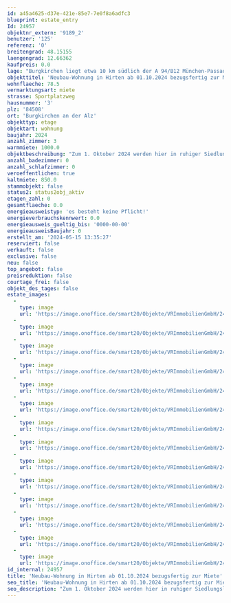 ```yaml
---
id: a45a4625-d37e-421e-85e7-7e0f8a6adfc3
blueprint: estate_entry
Id: 24957
objektnr_extern: '9189_2'
benutzer: '125'
referenz: '0'
breitengrad: 48.15155
laengengrad: 12.66362
kaufpreis: 0.0
lage: "Burgkirchen liegt etwa 10 km südlich der A 94/B12 München-Passau an den Staatsstraßen St 2107 und St 2356. Die B 20 Straubing-Freilassing überquert das südliche Gemeindegebiet.\r\n\r\nDer Ort liegt an der Bahnstrecke Mühldorf – Burghausen. An den Stationen Gendorf und Burgkirchen halten stündlich die Regionalbahnen der Südostbayernbahn.\r\n\r\nÖffentliche Busverbindungen in die umliegenden Städte bzw. Gemeinden sind vorhanden. \r\n\r\nBurgkirchen liegt an der Alz, etwa 9 km südlich von Altötting (am Mörnbach) und Neuötting (am Inn) beziehungsweise 9 km westlich von Burghausen (an der Salzach). Die Gemeinde grenzt im Westen an Garching an der Alz, im Norden an Unterneukirchen und Kastl, im Osten an Emmerting, Mehring und Burghausen, im Süden an St. Radegrund (Österreich), Tittmoning (Landkreis Traunstein), Halsbach und Kirchweidach.\r\n\r\nDie Gemeinde Burgkirchen an der Alz ist die größte Gemeinde im oberbayerischen Landkreis Altötting ohne Stadt- oder Marktrecht. \r\n\r\n\r\nAktuell hat Burgkirchen rund 10.500 Einwohner.\r\n\r\nDie Immobilie ist im Ortsteil Hirten an der Alz."
objekttitel: 'Neubau-Wohnung in Hirten ab 01.10.2024 bezugsfertig zur Miete'
wohnflaeche: 78.5
vermarktungsart: miete
strasse: Sportplatzweg
hausnummer: '3'
plz: '84508'
ort: 'Burgkirchen an der Alz'
objekttyp: etage
objektart: wohnung
baujahr: 2024
anzahl_zimmer: 3
warmmiete: 1000.0
objektbeschreibung: "Zum 1. Oktober 2024 werden hier in ruhiger Siedlungslage vier Neubau-Wohnungen  mit jeweils 3 Zimmer vermietet. \r\n\r\nDiese Wohnung mit Nr. 4 befindet sich im Obergeschoss, vom Treppenaufgang rechts gelegen und hat eine Wohnfläche von ca. 78,458 m². \r\n\r\nSie verteilt sich auf:\r\n\r\nWohnzimmer mit ca. 18,940 m²\r\nKüche mit ca. 14,114 m²\r\nSchlafzimmer mit ca. 14,132 m²\r\nKinderzimmer mit ca. 11,644 m²\r\nBad mit ca. 7,416 m²\r\nAbstellraum mit ca. 1,332 m²\r\nFlur mit ca. 7,034 m²\r\n\r\nDer Balkon hat etwa 3,846 m². \r\n\r\nDazu kommt noch ein Keller mit etwa 10,237 m² und eine Garage. \r\n\r\nDie Wohnung wird mit einer neuen hochwertigen Küche vermietet. Es werden hochwertige Fliesen und Vinylböden verlegt. \r\n\r\nDie monatliche Grundmiete beträgt € 850,00, für die Nebenkosten werden monatlich € 150,00 angesetzt. Man entrichtet also eine Gesamtmiete von monatlich € 1.000,00. \r\n\r\nDie Kaution in Höhe von 3 Monatsmieten beträgt € 2.550,00.\r\n\r\nEin Energieausweis wird nach Fertigstellung des Objektes erstellt und übergeben.\r\n\r\n\r\nFreuen Sie sich auf eine Besichtigung."
anzahl_badezimmer: 0
anzahl_schlafzimmer: 0
veroeffentlichen: true
kaltmiete: 850.0
stammobjekt: false
status2: status2obj_aktiv
etagen_zahl: 0
gesamtflaeche: 0.0
energieausweistyp: 'es besteht keine Pflicht!'
energieverbrauchskennwert: 0.0
energieausweis_gueltig_bis: '0000-00-00'
energieausweisBaujahr: 0
erstellt_am: '2024-05-15 13:35:27'
reserviert: false
verkauft: false
exclusive: false
neu: false
top_angebot: false
preisreduktion: false
courtage_frei: false
objekt_des_tages: false
estate_images:
  -
    type: image
    url: 'https://image.onoffice.de/smart20/Objekte/VRImmobilienGmbH/24957/c03b2676-2b28-4136-ad75-110be5fe6ee4.jpg'
  -
    type: image
    url: 'https://image.onoffice.de/smart20/Objekte/VRImmobilienGmbH/24957/22b6fe80-7d23-4435-8439-7f266d80875c.jpg'
  -
    type: image
    url: 'https://image.onoffice.de/smart20/Objekte/VRImmobilienGmbH/24957/4c821541-71d2-433e-ab40-9d7d9aa12c2a.jpg'
  -
    type: image
    url: 'https://image.onoffice.de/smart20/Objekte/VRImmobilienGmbH/24957/c4301cb8-e045-4ee2-9198-2cfd62438c75.jpg'
  -
    type: image
    url: 'https://image.onoffice.de/smart20/Objekte/VRImmobilienGmbH/24957/4788787c-010a-4955-b0e2-3d087ade48c2.jpg'
  -
    type: image
    url: 'https://image.onoffice.de/smart20/Objekte/VRImmobilienGmbH/24957/51b536ec-d149-48fc-868c-1d34989b68e5.jpg'
  -
    type: image
    url: 'https://image.onoffice.de/smart20/Objekte/VRImmobilienGmbH/24957/808eaecc-b39c-4e85-b964-f14f4ff8224c.jpg'
  -
    type: image
    url: 'https://image.onoffice.de/smart20/Objekte/VRImmobilienGmbH/24957/fedb0f8b-ff01-43f6-bc47-1e646f272de7.jpg'
  -
    type: image
    url: 'https://image.onoffice.de/smart20/Objekte/VRImmobilienGmbH/24957/207dce1b-00ce-47e9-971d-9877c890a54f.jpg'
  -
    type: image
    url: 'https://image.onoffice.de/smart20/Objekte/VRImmobilienGmbH/24957/f2b588fc-e777-40c2-88c2-771be12f408b.jpg'
  -
    type: image
    url: 'https://image.onoffice.de/smart20/Objekte/VRImmobilienGmbH/24957/2729213e-5b1c-47c1-97df-0996801db670.jpg'
  -
    type: image
    url: 'https://image.onoffice.de/smart20/Objekte/VRImmobilienGmbH/24957/57e70330-ea9b-4131-a026-865a29910fc5.jpg'
  -
    type: image
    url: 'https://image.onoffice.de/smart20/Objekte/VRImmobilienGmbH/24957/815d5ad0-b01e-4715-969b-31e014429e4b.jpg'
  -
    type: image
    url: 'https://image.onoffice.de/smart20/Objekte/VRImmobilienGmbH/24957/d65e8ee6-bf67-4fa7-a4c6-c5af802197f9.jpg'
id_internal: 24957
title: 'Neubau-Wohnung in Hirten ab 01.10.2024 bezugsfertig zur Miete'
seo_title: 'Neubau-Wohnung in Hirten ab 01.10.2024 bezugsfertig zur Miete'
seo_description: "Zum 1. Oktober 2024 werden hier in ruhiger Siedlungslage vier Neubau-Wohnungen  mit jeweils 3 Zimmer vermietet. \r\n\r\nDiese Wohnung mit Nr. 4 befindet sich im Obe"
---
```

